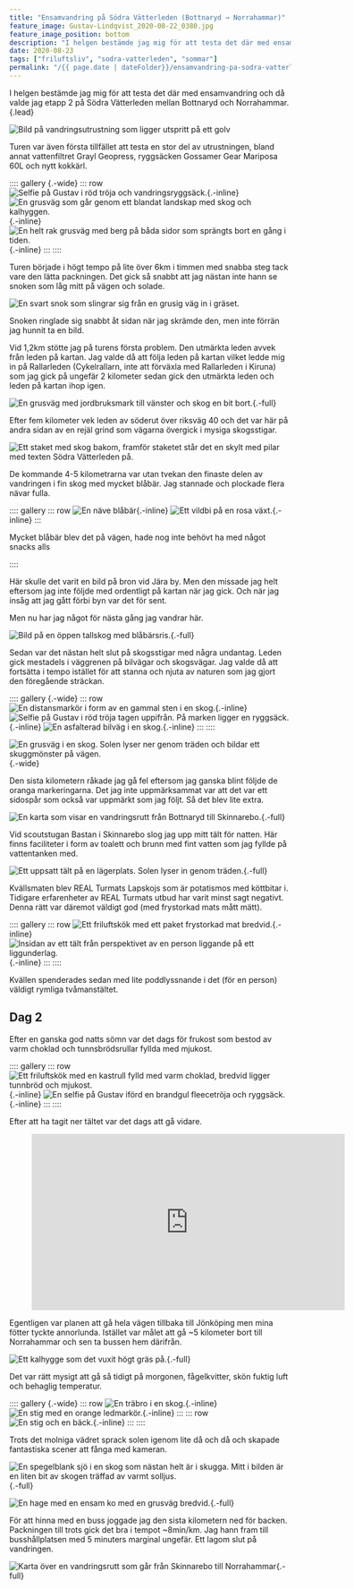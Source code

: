 ```yaml
---
title: "Ensamvandring på Södra Vätterleden (Bottnaryd → Norrahammar)"
feature_image: Gustav-Lindqvist_2020-08-22_0380.jpg
feature_image_position: bottom
description: "I helgen bestämde jag mig för att testa det där med ensamvandring och då valde jag etapp 2 på Södra Vätterleden mellan Bottnaryd och Norrahammar."
date: 2020-08-23
tags: ["friluftsliv", "sodra-vatterleden", "sommar"]
permalink: "/{{ page.date | dateFolder}}/ensamvandring-pa-sodra-vatterleden/index.html"
---
```


I helgen bestämde jag mig för att testa det där med ensamvandring och då valde jag etapp 2 på Södra Vätterleden mellan Bottnaryd och Norrahammar.{.lead}

![Bild på vandringsutrustning som ligger utspritt på ett golv](20200822_083405.jpg)

Turen var även första tillfället att testa en stor del av utrustningen, bland annat vattenfiltret Grayl Geopress, ryggsäcken Gossamer Gear Mariposa 60L och nytt kokkärl.

:::: gallery {.-wide}
::: row
![Selfie på Gustav i röd tröja och vandringsryggsäck.](20200822_115153-1.jpg){.-inline}
![En grusväg som går genom ett blandat landskap med skog och kalhyggen.](Gustav-Lindqvist_2020-08-22_.jpg){.-inline}
![En helt rak grusväg med berg på båda sidor som sprängts bort en gång i tiden.](Gustav-Lindqvist_2020-08-22_-5-1.jpg){.-inline}
:::
::::

Turen började i högt tempo på lite över 6km i timmen med snabba steg tack vare den lätta packningen. Det gick så snabbt att jag nästan inte hann se snoken som låg mitt på vägen och solade.

![En svart snok som slingrar sig från en grusig väg in i gräset.](Gustav-Lindqvist_2020-08-22_0387.jpg "Snok som låg och njöt av solen på vägen fram till jag kom förbi")

Snoken ringlade sig snabbt åt sidan när jag skrämde den, men inte förrän jag hunnit ta en bild.

Vid 1,2km stötte jag på turens första problem. Den utmärkta leden avvek från leden på kartan. Jag valde då att följa leden på kartan vilket ledde mig in på Rallarleden (Cykelrallarn, inte att förväxla med Rallarleden i Kiruna) som jag gick på ungefär 2 kilometer sedan gick den utmärkta leden och leden på kartan ihop igen.

![En grusväg med jordbruksmark till vänster och skog en bit bort.](Gustav-Lindqvist_2020-08-22_0380.jpg){.-full}

Efter fem kilometer vek leden av söderut över riksväg 40 och det var här på andra sidan av en rejäl grind som vägarna övergick i mysiga skogsstigar.

![Ett staket med skog bakom, framför staketet står det en skylt med pilar med texten Södra Vätterleden på.](Gustav-Lindqvist_2020-08-22_-6.jpg "Här börjar naturen, eller nått")

De kommande 4-5 kilometrarna var utan tvekan den finaste delen av vandringen i fin skog med mycket blåbär. Jag stannade och plockade flera nävar fulla.

:::: gallery
::: row
![En näve blåbär](Gustav-Lindqvist_2020-08-22_0416.jpg){.-inline}
![Ett vildbi på en rosa växt.](Gustav-Lindqvist_2020-08-22_0409.jpg){.-inline}
:::

<figcaption><p>Mycket blåbär blev det på vägen, hade nog inte behövt ha med något snacks alls</p></figcaption>
::::

Här skulle det varit en bild på bron vid Jära by. Men den missade jag helt eftersom jag inte följde med ordentligt på kartan när jag gick. Och när jag insåg att jag gått förbi byn var det för sent.

Men nu har jag något för nästa gång jag vandrar här.

![Bild på en öppen tallskog med blåbärsris.](Gustav-Lindqvist_2020-08-22_-8.jpg "Fin tallskog full med blåbärsris"){.-full}

Sedan var det nästan helt slut på skogsstigar med några undantag. Leden gick mestadels i väggrenen på bilvägar och skogsvägar. Jag valde då att fortsätta i tempo istället för att stanna och njuta av naturen som jag gjort den föregående sträckan.

:::: gallery {.-wide}
::: row
![En distansmarkör i form av en gammal sten i en skog.](Gustav-Lindqvist_2020-08-22_0430.jpg){.-inline}
![Selfie på Gustav i röd tröja tagen uppifrån. På marken ligger en ryggsäck.](20200822_150802.jpg){.-inline}
![En asfalterad bilväg i en skog.](Gustav-Lindqvist_2020-08-22_0428-1.jpg){.-inline}
:::
::::

![En grusväg i en skog. Solen lyser ner genom träden och bildar ett skuggmönster på vägen.](Gustav-Lindqvist_2020-08-22_0435.jpg){.-wide}

Den sista kilometern råkade jag gå fel eftersom jag ganska blint följde de oranga markeringarna. Det jag inte uppmärksammat var att det var ett sidospår som också var uppmärkt som jag följt. Så det blev lite extra.

![En karta som visar en vandringsrutt från Bottnaryd till Skinnarebo.](image-1.png "[Bottnaryd till Skinnarebo (24,5km)](https://www.strava.com/activities/3950140453)"){.-full}

Vid scoutstugan Bastan i Skinnarebo slog jag upp mitt tält för natten. Här finns faciliteter i form av toalett och brunn med fint vatten som jag fyllde på vattentanken med.

![Ett uppsatt tält på en lägerplats. Solen lyser in genom träden.](Gustav-Lindqvist_2020-08-22_5-1.jpg "Lägerplatsen intill scoutstugan Bastan"){.-full}

Kvällsmaten blev REAL Turmats Lapskojs som är potatismos med köttbitar i. Tidigare erfarenheter av REAL Turmats utbud har varit minst sagt negativt. Denna rätt var däremot väldigt god (med frystorkad mats mått mätt).

:::: gallery
::: row
![Ett friluftskök med ett paket frystorkad mat bredvid.](20200822_181314.jpg){.-inline}
![Insidan av ett tält från perspektivet av en person liggande på ett liggunderlag.](20200822_201515.jpg){.-inline}
:::
::::

Kvällen spenderades sedan med lite poddlyssnande i det (för en person) väldigt rymliga tvåmanstältet.

## Dag 2

Efter en ganska god natts sömn var det dags för frukost som bestod av varm choklad och tunnsbrödsrullar fyllda med mjukost.

:::: gallery
::: row
![Ett friluftskök med en kastrull fylld med varm choklad, bredvid ligger tunnbröd och mjukost.](20200823_060703-1.jpg){.-inline}
![En selfie på Gustav iförd en brandgul fleecetröja och ryggsäck.](20200823_070701-1.jpg){.-inline}
:::
::::

Efter att ha tagit ner tältet var det dags att gå vidare.

<figure class="embed -wide"><iframe width="560" height="315" src="https://www.youtube-nocookie.com/embed/8vJyrO9MvhM?si=kHQ2fbuCbOSljXue" title="Timelapsefilm på Gustav som packar ihop ett tält" frameborder="0" allow="accelerometer; autoplay; clipboard-write; encrypted-media; gyroscope; picture-in-picture; web-share" referrerpolicy="strict-origin-when-cross-origin" allowfullscreen></iframe></figure>

Egentligen var planen att gå hela vägen tillbaka till Jönköping men mina fötter tyckte annorlunda. Istället var målet att gå ~5 kilometer bort till Norrahammar och sen ta bussen hem därifrån.

![Ett kalhygge som det vuxit högt gräs på.](Gustav-Lindqvist_2020-08-23_0446.jpg){.-full}

Det var rätt mysigt att gå så tidigt på morgonen, fågelkvitter, skön fuktig luft och behaglig temperatur.

:::: gallery {.-wide}
::: row
![En träbro i en skog.](Gustav-Lindqvist_2020-08-23_0450.jpg){.-inline}
![En stig med en orange ledmarkör.](Gustav-Lindqvist_2020-08-23_0448.jpg){.-inline}
:::
::: row
![En stig och en bäck.](Gustav-Lindqvist_2020-08-23_-1.jpg){.-inline}
:::
::::

Trots det molniga vädret sprack solen igenom lite då och då och skapade fantastiska scener att fånga med kameran.

![En spegelblank sjö i en skog som nästan helt är i skugga. Mitt i bilden är en liten bit av skogen träffad av varmt solljus.](Gustav-Lindqvist_2020-08-23_-3.jpg "Martinsgöl"){.-full}

![En hage med en ensam ko med en grusväg bredvid.](Gustav-Lindqvist_2020-08-23_-4.jpg "Hage intill Martinsgården"){.-full}

För att hinna med en buss joggade jag den sista kilometern ned för backen. Packningen till trots gick det bra i tempot ~8min/km. Jag hann fram till busshållplatsen med 5 minuters marginal ungefär. Ett lagom slut på vandringen.

![Karta över en vandringsrutt som går från Skinnarebo till Norrahammar](image-2.png "[Skinnarebo till Norrahammar (5,5km)](https://www.strava.com/activities/3952486509)"){.-full}
